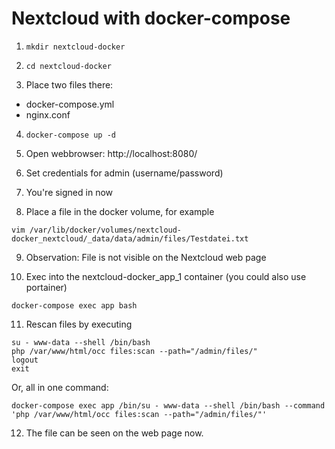 # Nextcloud with docker-compose

1. `mkdir nextcloud-docker`

2. `cd nextcloud-docker`

3. Place two files there:

- docker-compose.yml
- nginx.conf

4. `docker-compose up -d`

5. Open webbrowser: http://localhost:8080/

6. Set credentials for admin (username/password)

7. You're signed in now

8. Place a file in the docker volume, for example

```
vim /var/lib/docker/volumes/nextcloud-docker_nextcloud/_data/data/admin/files/Testdatei.txt
```

9. Observation: File is not visible on the Nextcloud web page

10. Exec into the nextcloud-docker_app_1 container (you could also use portainer)

```
docker-compose exec app bash
```

11. Rescan files by executing

```
su - www-data --shell /bin/bash
php /var/www/html/occ files:scan --path="/admin/files/"
logout
exit
```

Or, all in one command:

    docker-compose exec app /bin/su - www-data --shell /bin/bash --command 'php /var/www/html/occ files:scan --path="/admin/files/"'

12. The file can be seen on the web page now.


